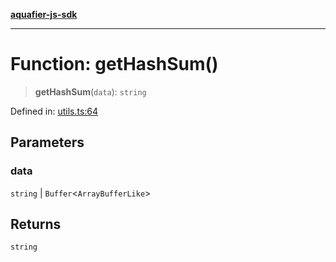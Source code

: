 [**aquafier-js-sdk**](../README.md)

***

# Function: getHashSum()

> **getHashSum**(`data`): `string`

Defined in: [utils.ts:64](https://github.com/inblockio/aqua-verifier-js-lib/blob/09413c69301a51b584d51846ffabc4d8f820b4fa/src/utils.ts#L64)

## Parameters

### data

`string` | `Buffer`\<`ArrayBufferLike`\>

## Returns

`string`
